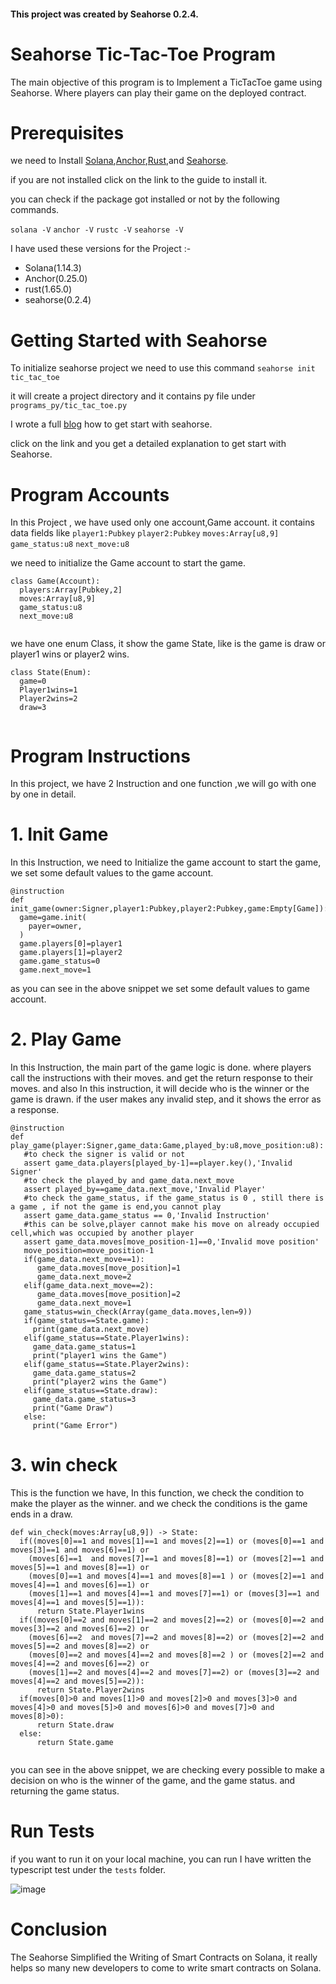 #### This project was created by Seahorse 0.2.4.

# Seahorse Tic-Tac-Toe Program

The main objective of this program is to Implement a TicTacToe game using Seahorse. Where players can play their game on the deployed contract.

# Prerequisites

we need to Install [Solana](https://docs.solana.com/cli/install-solana-cli-tools),[Anchor](https://www.anchor-lang.com/docs/installation),[Rust](https://www.rust-lang.org/tools/install),and [Seahorse](https://seahorse-lang.org/docs/installation).

if you are not installed click on the link to the guide to install it.

you can check if the package got installed or not by the following commands.


`solana -V` `anchor -V` `rustc -V` `seahorse -V`

I have used these versions for the Project :- 

* Solana(1.14.3)
* Anchor(0.25.0)
* rust(1.65.0)
* seahorse(0.2.4)

# Getting Started with Seahorse

To initialize seahorse project we need to use this command `seahorse init tic_tac_toe `

it will create a project directory and it contains  py file under `programs_py/tic_tac_toe.py`

I wrote a full [blog](https://chskkishore.hashnode.dev/the-easy-way-of-writing-solana-smart-contracts-using-seahorse) how to get start with seahorse.

click on the link and you get a detailed explanation to get start with Seahorse.

# Program Accounts

In this Project , we have used only one account,Game account. it contains data fields like `player1:Pubkey` `player2:Pubkey` `moves:Array[u8,9]` `game_status:u8` `next_move:u8`

we need to initialize the Game account to start the game.

```
class Game(Account):
  players:Array[Pubkey,2]
  moves:Array[u8,9]
  game_status:u8
  next_move:u8
  
```

we have one enum Class, it show the game State, like is the game is draw or player1 wins or player2 wins.

```
class State(Enum):
  game=0
  Player1wins=1
  Player2wins=2
  draw=3
  
```

#  Program Instructions

In this project, we have 2 Instruction and one function ,we will go with one by one in detail.

# 1. Init Game

In this Instruction, we need to Initialize the game account to start the game, we set some default values to the game account.

```
@instruction
def init_game(owner:Signer,player1:Pubkey,player2:Pubkey,game:Empty[Game]):
  game=game.init(
    payer=owner,
  )
  game.players[0]=player1
  game.players[1]=player2
  game.game_status=0
  game.next_move=1

```
as you can see in the above snippet we set some default values to game account.

# 2. Play Game

In this Instruction, the main part of the game logic is done. where players call the instructions with their moves. and get the return response to their moves. and also In this instruction, it will decide who is the winner or the game is drawn. if the user makes any invalid step, and it shows the error as a response.

```   
@instruction
def play_game(player:Signer,game_data:Game,played_by:u8,move_position:u8):
   #to check the signer is valid or not
   assert game_data.players[played_by-1]==player.key(),'Invalid Signer'
   #to check the played_by and game_data.next_move 
   assert played_by==game_data.next_move,'Invalid Player'
   #to check the game_status, if the game_status is 0 , still there is a game , if not the game is end,you cannot play
   assert game_data.game_status == 0,'Invalid Instruction'
   #this can be solve,player cannot make his move on already occupied cell,which was occupied by another player
   assert game_data.moves[move_position-1]==0,'Invalid move position'
   move_position=move_position-1
   if(game_data.next_move==1):
      game_data.moves[move_position]=1
      game_data.next_move=2
   elif(game_data.next_move==2):
      game_data.moves[move_position]=2
      game_data.next_move=1
   game_status=win_check(Array(game_data.moves,len=9))
   if(game_status==State.game):
     print(game_data.next_move)
   elif(game_status==State.Player1wins):
     game_data.game_status=1
     print("player1 wins the Game")
   elif(game_status==State.Player2wins):
     game_data.game_status=2
     print("player2 wins the Game")
   elif(game_status==State.draw):
     game_data.game_status=3
     print("Game Draw")
   else:
     print("Game Error")
```
# 3. win check

This is the function we have, In this function, we check the condition to make the player as the winner. and we check the conditions is the game ends in a draw.

```
def win_check(moves:Array[u8,9]) -> State:
  if((moves[0]==1 and moves[1]==1 and moves[2]==1) or (moves[0]==1 and moves[3]==1 and moves[6]==1) or 
    (moves[6]==1  and moves[7]==1 and moves[8]==1) or (moves[2]==1 and moves[5]==1 and moves[8]==1) or
    (moves[0]==1 and moves[4]==1 and moves[8]==1 ) or (moves[2]==1 and moves[4]==1 and moves[6]==1) or
    (moves[1]==1 and moves[4]==1 and moves[7]==1) or (moves[3]==1 and moves[4]==1 and moves[5]==1)):
      return State.Player1wins
  if((moves[0]==2 and moves[1]==2 and moves[2]==2) or (moves[0]==2 and moves[3]==2 and moves[6]==2) or 
    (moves[6]==2  and moves[7]==2 and moves[8]==2) or (moves[2]==2 and moves[5]==2 and moves[8]==2) or
    (moves[0]==2 and moves[4]==2 and moves[8]==2 ) or (moves[2]==2 and moves[4]==2 and moves[6]==2) or
    (moves[1]==2 and moves[4]==2 and moves[7]==2) or (moves[3]==2 and moves[4]==2 and moves[5]==2)):
      return State.Player2wins
  if(moves[0]>0 and moves[1]>0 and moves[2]>0 and moves[3]>0 and moves[4]>0 and moves[5]>0 and moves[6]>0 and moves[7]>0 and moves[8]>0):
      return State.draw
  else:
      return State.game
      
```
you can see in the above snippet, we are checking every possible to make a decision on who is the winner of the game, and the game status. and returning the game status.

# Run Tests

if you want to run it on your local machine, you can run I have written the typescript test under the `tests` folder.

![image](https://user-images.githubusercontent.com/55663050/202907804-3fe6636d-66b6-43c7-8646-69e9b548d682.png)


# Conclusion

The Seahorse Simplified the Writing of Smart Contracts on Solana, it really helps so many new developers to come to write smart contracts on Solana.



